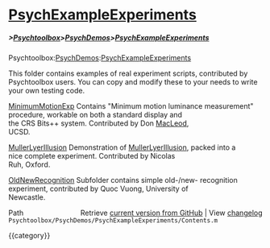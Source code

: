 # [PsychExampleExperiments](PsychExampleExperiments)
##### >[Psychtoolbox](Psychtoolbox)>[PsychDemos](PsychDemos)>[PsychExampleExperiments](PsychExampleExperiments)

Psychtoolbox:[PsychDemos](PsychDemos):[PsychExampleExperiments](PsychExampleExperiments)  
  
This folder contains examples of real experiment scripts, contributed by  
Psychtoolbox users. You can copy and modify these to your needs to write  
your own testing code.  
  
  
[MinimumMotionExp](MinimumMotionExp)     Contains "Minimum motion luminance measurement"  
                     procedure, workable on both a standard display and  
                     the CRS Bits++ system. Contributed by Don [MacLeod](MacLeod),  
                     UCSD.  
  
[MullerLyerIllusion](MullerLyerIllusion)   Demonstration of [MullerLyerIllusion](MullerLyerIllusion), packed into a  
                     nice complete experiment. Contributed by Nicolas  
                     Ruh, Oxford.  
  
[OldNewRecognition](OldNewRecognition)    Subfolder contains simple old-/new- recognition  
                     experiment, contributed by Quoc Vuong, University of  
                     Newcastle.  
  




<div class="code_header" style="text-align:right;">
  <span style="float:left;">Path&nbsp;&nbsp;</span> <span class="counter">Retrieve <a href=
  "https://raw.github.com/Psychtoolbox-3/Psychtoolbox-3/beta/Psychtoolbox/PsychDemos/PsychExampleExperiments/Contents.m">current version from GitHub</a> | View <a href=
  "https://github.com/Psychtoolbox-3/Psychtoolbox-3/commits/beta/Psychtoolbox/PsychDemos/PsychExampleExperiments/Contents.m">changelog</a></span>
</div>
<div class="code">
  <code>Psychtoolbox/PsychDemos/PsychExampleExperiments/Contents.m</code>
</div>

{{category}}